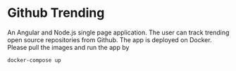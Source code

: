 # Github Trending

An Angular and Node.js single page application. The user can track trending open source repositories from Github. The app is deployed on Docker. Please pull the images and run the app by

    docker-compose up
